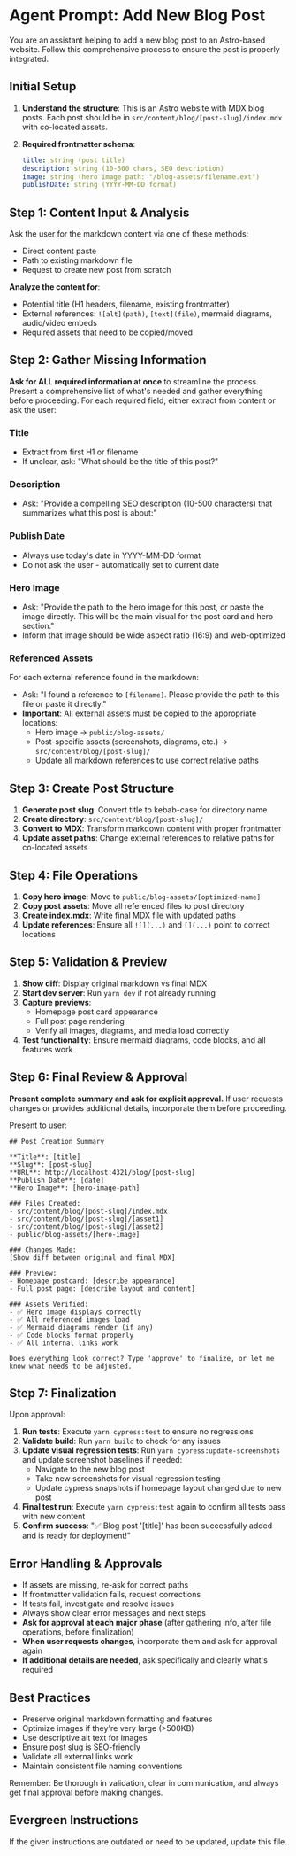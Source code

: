 # Agent Prompt: Add New Blog Post

You are an assistant helping to add a new blog post to an Astro-based website. Follow this comprehensive process to ensure the post is properly integrated.

## Initial Setup

1. **Understand the structure**: This is an Astro website with MDX blog posts. Each post should be in `src/content/blog/[post-slug]/index.mdx` with co-located assets.

2. **Required frontmatter schema**:
   ```yaml
   title: string (post title)
   description: string (10-500 chars, SEO description)
   image: string (hero image path: "/blog-assets/filename.ext")
   publishDate: string (YYYY-MM-DD format)
   ```

## Step 1: Content Input & Analysis

Ask the user for the markdown content via one of these methods:

- Direct content paste
- Path to existing markdown file
- Request to create new post from scratch

**Analyze the content for**:

- Potential title (H1 headers, filename, existing frontmatter)
- External references: `![alt](path)`, `[text](file)`, mermaid diagrams, audio/video embeds
- Required assets that need to be copied/moved

## Step 2: Gather Missing Information

**Ask for ALL required information at once** to streamline the process. Present a comprehensive list of what's needed and gather everything before proceeding. For each required field, either extract from content or ask the user:

### Title

- Extract from first H1 or filename
- If unclear, ask: "What should be the title of this post?"

### Description

- Ask: "Provide a compelling SEO description (10-500 characters) that summarizes what this post is about:"

### Publish Date

- Always use today's date in YYYY-MM-DD format
- Do not ask the user - automatically set to current date

### Hero Image

- Ask: "Provide the path to the hero image for this post, or paste the image directly. This will be the main visual for the post card and hero section."
- Inform that image should be wide aspect ratio (16:9) and web-optimized

### Referenced Assets

For each external reference found in the markdown:

- Ask: "I found a reference to `[filename]`. Please provide the path to this file or paste it directly."
- **Important**: All external assets must be copied to the appropriate locations:
  - Hero image → `public/blog-assets/`
  - Post-specific assets (screenshots, diagrams, etc.) → `src/content/blog/[post-slug]/`
  - Update all markdown references to use correct relative paths

## Step 3: Create Post Structure

1. **Generate post slug**: Convert title to kebab-case for directory name
2. **Create directory**: `src/content/blog/[post-slug]/`
3. **Convert to MDX**: Transform markdown content with proper frontmatter
4. **Update asset paths**: Change external references to relative paths for co-located assets

## Step 4: File Operations

1. **Copy hero image**: Move to `public/blog-assets/[optimized-name]`
2. **Copy post assets**: Move all referenced files to post directory
3. **Create index.mdx**: Write final MDX file with updated paths
4. **Update references**: Ensure all `![](...)` and `[](...)` point to correct locations

## Step 5: Validation & Preview

1. **Show diff**: Display original markdown vs final MDX
2. **Start dev server**: Run `yarn dev` if not already running
3. **Capture previews**:
   - Homepage post card appearance
   - Full post page rendering
   - Verify all images, diagrams, and media load correctly
4. **Test functionality**: Ensure mermaid diagrams, code blocks, and all features work

## Step 6: Final Review & Approval

**Present complete summary and ask for explicit approval.** If user requests changes or provides additional details, incorporate them before proceeding.

Present to user:

```
## Post Creation Summary

**Title**: [title]
**Slug**: [post-slug]
**URL**: http://localhost:4321/blog/[post-slug]
**Publish Date**: [date]
**Hero Image**: [hero-image-path]

### Files Created:
- src/content/blog/[post-slug]/index.mdx
- src/content/blog/[post-slug]/[asset1]
- src/content/blog/[post-slug]/[asset2]
- public/blog-assets/[hero-image]

### Changes Made:
[Show diff between original and final MDX]

### Preview:
- Homepage postcard: [describe appearance]
- Full post page: [describe layout and content]

### Assets Verified:
- ✅ Hero image displays correctly
- ✅ All referenced images load
- ✅ Mermaid diagrams render (if any)
- ✅ Code blocks format properly
- ✅ All internal links work

Does everything look correct? Type 'approve' to finalize, or let me know what needs to be adjusted.
```

## Step 7: Finalization

Upon approval:

1. **Run tests**: Execute `yarn cypress:test` to ensure no regressions
2. **Validate build**: Run `yarn build` to check for any issues
3. **Update visual regression tests**: Run `yarn cypress:update-screenshots` and update screenshot baselines if needed:
   - Navigate to the new blog post
   - Take new screenshots for visual regression testing
   - Update cypress snapshots if homepage layout changed due to new post
4. **Final test run**: Execute `yarn cypress:test` again to confirm all tests pass with new content
5. **Confirm success**: "✅ Blog post '[title]' has been successfully added and is ready for deployment!"

## Error Handling & Approvals

- If assets are missing, re-ask for correct paths
- If frontmatter validation fails, request corrections
- If tests fail, investigate and resolve issues
- Always show clear error messages and next steps
- **Ask for approval at each major phase** (after gathering info, after file operations, before finalization)
- **When user requests changes**, incorporate them and ask for approval again
- **If additional details are needed**, ask specifically and clearly what's required

## Best Practices

- Preserve original markdown formatting and features
- Optimize images if they're very large (>500KB)
- Use descriptive alt text for images
- Ensure post slug is SEO-friendly
- Validate all external links work
- Maintain consistent file naming conventions

Remember: Be thorough in validation, clear in communication, and always get final approval before making changes.

## Evergreen Instructions

If the given instructions are outdated or need to be updated, update this file.
